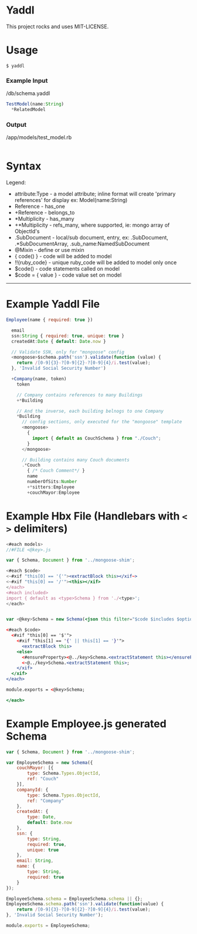 # Yaddl

This project rocks and uses MIT-LICENSE.

# Usage

`$ yaddl`

### Example Input

/db/schema.yaddl
```javascript
TestModel(name:String)
  *RelatedModel
```

### Output

/app/models/test_model.rb
```javascript

```

# Syntax

Legend:
- attribute:Type - a model attribute; inline format will create 'primary references' for display ex: Model(name:String)
- Reference - has_one
- +Reference - belongs_to
- *Multiplicity - has_many
- +*Multiplicity - refs_many, where supported, ie: mongo array of ObjectId's
- .SubDocument - local/sub document, entry, ex: .SubDocument, .*SubDocumentArray, .sub_name:NamedSubDocument
- @Mixin - define or use mixin
- { code() } - code will be added to model
- !!{ruby_code} - unique ruby_code will be added to model only once
- $code() - code statements called on model
- $code = { value } - code value set on model

---

# Example Yaddl File

```javascript
Employee(name { required: true })

  email
  ssn:String { required: true, unique: true }
  createdAt:Date { default: Date.now }

  // Validate SSN, only for "mongoose" config
  <mongoose>$schema.path('ssn').validate(function (value) {
    return /[0-9]{3}-?[0-9]{2}-?[0-9]{4}/i.test(value);
  }, 'Invalid Social Security Number')

  +Company(name, token)
    token

    // Company contains references to many Buildings
    +*Building

    // And the inverse, each building belnogs to one Company
    *Building
      // config sections, only executed for the "mongoose" template
      <mongoose>
        {
          import { default as CouchSchema } from "./Couch";
        }
      </mongoose>

      // Building contains many Couch documents
      .*Couch
        { /* Couch Comment*/ }
        name
        numberOfSits:Number
        +*sitters:Employee
        +couchMayor:Employee

```

# Example Hbx File (Handlebars with `<` `>` delimiters)

```jsx
<#each models>
//#FILE <@key>.js

var { Schema, Document } from '../mongoose-shim';

<#each $code>
<~#xif "this[0] == '{'"><extractBlock this></xif~>
<~#xif "this[0] == '/'"><this></xif>
</each>
<#each included>
import { default as <type>Schema } from './<type>';
</each>


var <@key>Schema = new Schema(<json this filter="$code $includes $options" quotedKeys="auto"><#if $options>, <json $options quotedKeys="auto"></if>);

<#each $code>
  <#xif "this[0] == '$'">
    <#xif "this[1] == '{' || this[1] == '}'">
      <extractBlock this>
    <else>
      <#ensureProperty><@../key>Schema.<extractStatement this></ensureProperty>
      <~@../key>Schema.<extractStatement this>;
    </xif>
  </xif>
</each>

module.exports = <@key>Schema;

</each>
```

# Example Employee.js generated Schema

```javascript
var { Schema, Document } from '../mongoose-shim';

var EmployeeSchema = new Schema({
    couchMayor: [{
        type: Schema.Types.ObjectId,
        ref: "Couch"
    }],
    companyId: {
        type: Schema.Types.ObjectId,
        ref: "Company"
    },
    createdAt: {
        type: Date,
        default: Date.now
    },
    ssn: {
        type: String,
        required: true,
        unique: true
    },
    email: String,
    name: {
        type: String,
        required: true
    }
});

EmployeeSchema.schema = EmployeeSchema.schema || {};
EmployeeSchema.schema.path('ssn').validate(function(value) {
    return /[0-9]{3}-?[0-9]{2}-?[0-9]{4}/i.test(value);
}, 'Invalid Social Security Number');

module.exports = EmployeeSchema;
```